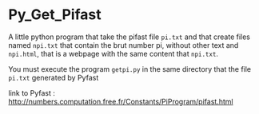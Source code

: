 # Py_Get_Pifast
A little python program that take the pifast file `pi.txt` and that create files named `npi.txt` that contain the brut number pi, without other text and `npi.html`, that is a webpage with the same content that `npi.txt`.

You must execute the program `getpi.py` in the same directory that the file `pi.txt` generated by Pyfast

link to Pyfast : http://numbers.computation.free.fr/Constants/PiProgram/pifast.html



